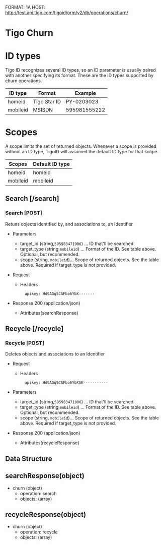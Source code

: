 FORMAT: 1A
HOST: http://test.api.tigo.com/tigoid/orm/v2/db/operations/churn/

# Tigo Churn


# ID types
Tigo ID recognizes several ID types, so an ID parameter is usually paired with another specifying its format. 
These are the ID types supported by churn operations.

| ID type  | Format | Example | 
|----------|----------|----------|
| homeid |Tigo Star ID|PY-0203023|
| mobileid |MSISDN|595981555222|


# Scopes
A scope limits the set of returned objects. Whenever a scope is provided without an ID type, TigoID will assumed the default ID type for that scope.  

| Scopes   | Default ID type |
|----------|----------|
| homeid |homeid|
| mobileid |mobileid|


## Search [/search]


### Search [POST]
Retuns objects identified by, and associations to, an Identifier

+ Parameters
    + target_id (string,`595983471906`) ... ID that'll be searched
    + target_type (string,`mobileid`) ... Format of the ID. See table above. Optional, but recommended.
    + scope (string, `mobileid`)... Scope of returned objects. See the table above. Required if target_type is not provided.

+ Request 
    + Headers
    
            apikey: Hd9AGq5CAFbo6YbX-------
            
+ Response 200 (application/json)

    + Attributes(searchResponse)

## Recycle [/recycle]

### Recycle [POST]
Deletes objects and associations to an Identifier

+ Request 
    + Headers
    
            apikey: Hd9AGq5CAFbo6YbXGK-----------

+ Parameters
    + target_id (string,`595983471906`) ... ID that'll be searched
    + target_type (string,`mobileid`) ... Format of the ID. See table above. Optional, but recommended.
    + scope (string, `mobileid`)... Scope of returned objects. See the table above. Required if target_type is not provided.
            
+ Response 200 (application/json)
 
   + Attributes(recycleResponse)

    

## Data Structure

## searchResponse(object)
  + churn (object)
    + operation: search
    + objects: (array)

## recycleResponse(object)
  + churn (object)
    + operation: recycle
    + objects: (array)

